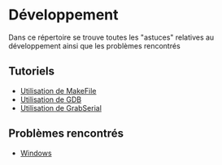 # Développement

Dans ce répertoire se trouve toutes les "astuces" relatives au développement ainsi que les problèmes rencontrés

## Tutoriels

- [Utilisation de MakeFile](https://github.com/BOREA-DENTAL/DocumentationsCobra/tree/master/Documentations/Developpement/MakeFile/ "makefile")
- [Utilisation de GDB](https://github.com/BOREA-DENTAL/DocumentationsCobra/tree/master/Documentations/Developpement/Debug/ "GDB")
- [Utilisation de GrabSerial](https://github.com/BOREA-DENTAL/DocumentationsCobra/tree/master/Documentations/Developpement/GrabSerial/ "GrabSerial")

## Problèmes rencontrés

- [Windows](https://github.com/BOREA-DENTAL/DocumentationsCobra/tree/master/Documentations/Developpement/Pbs%20rencontres/windows.md "Windows")